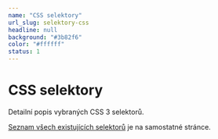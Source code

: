 ```yaml
---
name: "CSS selektory"
url_slug: selektory-css
headline: null
background: "#3b82f6"
color: "#ffffff"
status: 1
---
```


# CSS selektory

Detailní popis vybraných CSS 3 selektorů.

<a href="/css-selektory">Seznam všech existujících selektorů</a> je na samostatné stránce.
